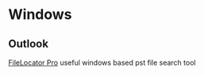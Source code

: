 # Windows

## Outlook

[FileLocator Pro](https://www.mythicsoft.com/filelocatorpro/) useful windows based pst file search tool 
